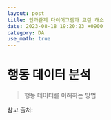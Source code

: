 ```yaml
---
layout: post
title: 인과관계 다이어그램과 교란 해소   
date: 2023-08-18 19:20:23 +0900
category: DA
use_math: true
---
```

# 행동 데이터 분석  
> 행동 데이터를 이해하는 방법  


참고 출처:  
